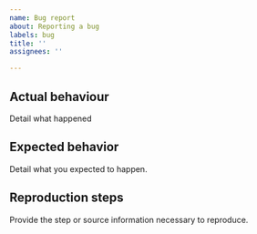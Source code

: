 ```yaml
---
name: Bug report
about: Reporting a bug
labels: bug
title: ''
assignees: ''

---
```


<!-- Please fill out the relevant sections below, and delete all that do not apply: -->

## Actual behaviour

Detail what happened

## Expected behavior

Detail what you expected to happen.

## Reproduction steps

Provide the step or source information necessary to reproduce.

<!-- If submitting a 3D model, confirm if you created it and whether it can be used for integration testing. Do not submit others' models as your own. -->